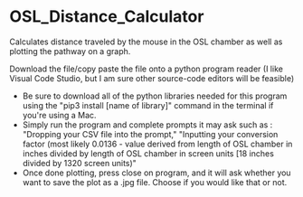 # OSL_Distance_Calculator
Calculates distance traveled by the mouse in the OSL chamber as well as plotting the pathway on a graph. 

Download the file/copy paste the file onto a python program reader (I like Visual Code Studio, but I am sure other source-code editors will be feasible) 

- Be sure to download all of the python libraries needed for this program using the "pip3 install [name of library]" command in the terminal if you're using a Mac.
- Simply run the program and complete prompts it may ask such as : "Dropping your CSV file into the prompt," "Inputting your conversion factor (most likely 0.0136 - value derived from length of OSL chamber in inches divided by length of OSL chamber in screen units [18 inches divided by 1320 screen units)"
- Once done plotting, press close on program, and it will ask whether you want to save the plot as a .jpg file. Choose if you would like that or not. 
